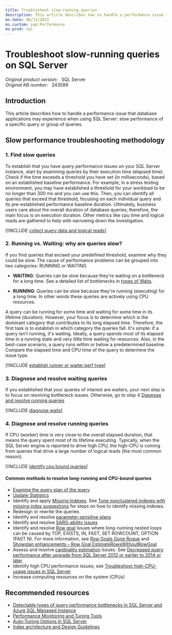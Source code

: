 ```yaml
---
title: Troubleshoot slow-running queries
description: This article describes how to handle a performance issue that applications may experience when using SQL Server.
ms.date: 08/11/2022
ms.custom: sap:Performance
ms.prod: sql
---
```

# Troubleshoot slow-running queries on SQL Server

_Original product version:_ &nbsp; SQL Server  
_Original KB number:_ &nbsp; 243589

## Introduction

This article describes how to handle a performance issue that database applications may experience when using SQL Server: slow performance of a specific query or group of queries.

## Slow performance troubleshooting methodology

### 1. Find slow queries

To establish that you have query performance issues on your SQL Server instance, start by examining queries by their execution time (elapsed time). Check if the time exceeds a threshold you have set (in milliseconds), based on an established baseline performance. For example, in a stress testing environment, you may have established a threshold for your workload to be no longer than 300 ms and you can use this. Then, you can identify all queries that exceed that threshold, focusing on each individual query and its pre-established performance baseline duration. Ultimately, business users care about the overall duration of database queries; therefore, the main focus is on execution duration. Other metrics like cpu time and logical reads are gathered to help with narrowing down the investigation.

[!INCLUDE [collect query data and logical reads](../includes/performance/collect-cpu-time-elapsed-time-logical-reads.md)]

### 2. Running vs. Waiting: why are queries slow?

If you find queries that exceed your predefined threshold, examine why they could be slow. The cause of performance problems can be grouped into two categories: RUNNING or WAITING

- **WAITING**: Queries can be slow because they're waiting on a bottleneck for a long time. See a detailed list of bottlenecks in [types of Waits](/sql/relational-databases/system-dynamic-management-views/sys-dm-os-wait-stats-transact-sql#WaitTypes).

- **RUNNING**: Queries can be slow because they're running (executing) for a long time. In other words these queries are actively using CPU resources.

A query can be running for some time and waiting for some time in its lifetime (duration). However, your focus is to determine which is the dominant category that contributes to its long elapsed time. Therefore, the first task is to establish in which category the queries fall. It's simple: if a query isn't running, it's waiting. Ideally, a query spends most of its elapsed time in a running state and very little time waiting for resources. Also, in the best-case scenario, a query runs within or below a predetermined baseline. Compare the elapsed time and CPU time of the query to determine the issue type.

[!INCLUDE [establish runner or waiter perf type](../includes/performance/establish-runner-waiter-perf-type.md)]

### 3. Diagnose and resolve waiting queries

If you established that your queries of interest are waiters, your next step is to focus on resolving bottleneck issues. Otherwise, go to step 4  [Diagnose and resolve running queries](#4-diagnose-and-resolve-running-queries)

[!INCLUDE [diagnose waits](../includes/performance/diagnose-waits-or-bottlenecks.md)]

### 4. Diagnose and resolve running queries

If CPU (worker) time is very close to the overall elapsed duration, that means the query spent most of its lifetime executing. Typically, when the SQL Server engine is reported to drive high CPU, the high-CPU is coming from queries that drive a large number of logical reads (the most common reason).

[!INCLUDE [identify cpu bound queries](../includes/performance/identify-cpu-bound-queries.md)]

#### Common methods to resolve long-running and CPU-bound queries

- [Examine the query plan of the query](/sql/relational-databases/performance/display-an-actual-execution-plan)
- [Update Statistics](/sql/t-sql/statements/update-statistics-transact-sql)
- Identify and apply [Missing Indexes](/sql/relational-databases/system-dynamic-management-views/sys-dm-db-missing-index-details-transact-sq). See [Tune nonclustered indexes with missing index suggestions](/sql/relational-databases/indexes/tune-nonclustered-missing-index-suggestions) for steps on how to identify missing indexes.
- Redesign or rewrite the queries
- Identify and resolve [parameter-sensitive plans](troubleshoot-high-cpu-usage-issues.md#step-5-investigate-and-resolve-parameter-sensitive-issues)
- Identify and resolve [SARG-ability issues](troubleshoot-high-cpu-usage-issues.md#step-6-investigate-and-resolve-sargability-issues)
- Identify and resolve [Row goal](/archive/blogs/queryoptteam/row-goals-in-action) issues where long-running nested loops can be caused by TOP, EXISTS, IN, FAST, SET ROWCOUNT, OPTION (FAST N).  For more information, see [Row Goals Gone Rogue](/archive/blogs/bartd/row-goals-gone-rogue) and [Showplan enhancements – Row Goal EstimateRowsWithoutRowGoal ](https://techcommunity.microsoft.com/t5/sql-server-blog/more-showplan-enhancements-8211-row-goal/ba-p/385839)
- Assess and resolve [cardinality estimation](/sql/relational-databases/performance/cardinality-estimation-sql-server) issues. See [Decreased query performance after upgrade from SQL Server 2012 or earlier to 2014 or later](decreased-query-perf-after-upgrade.md)
- Identify high CPU performance issues; see [Troubleshoot high-CPU-usage issues in SQL Server](troubleshoot-high-cpu-usage-issues.md)
- Increase computing resources on the system (CPUs)

## Recommended resources

- [Detectable types of query performance bottlenecks in SQL Server and Azure SQL Managed Instance](/azure/azure-sql/managed-instance/identify-query-performance-issues)
- [Performance Monitoring and Tuning Tools](/sql/relational-databases/performance/performance-monitoring-and-tuning-tools)
- [Auto-Tuning Options in SQL Server](/sql/relational-databases/automatic-tuning/automatic-tuning)
- [Index architecture and Design Guidelines](/sql/relational-databases/sql-server-index-design-guide#General_Design)
